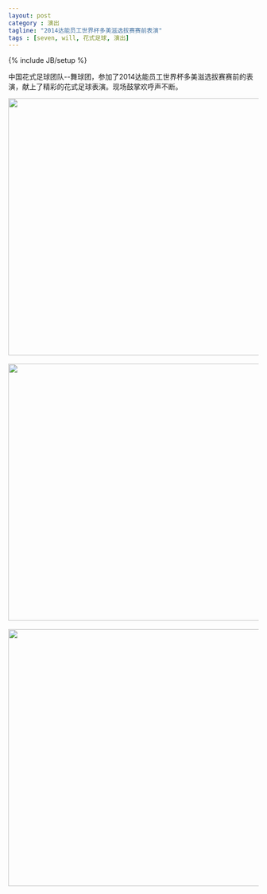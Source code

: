 ```yaml
---
layout: post
category : 演出
tagline: "2014达能员工世界杯多美滋选拔赛赛前表演"
tags : [seven, will, 花式足球, 演出]
---
```

{% include JB/setup %}

中国花式足球团队--舞球团，参加了2014达能员工世界杯多美滋选拔赛赛前的表演，献上了精彩的花式足球表演。现场鼓掌欢呼声不断。
<div><img src="http://s13.sinaimg.cn/mw690/001T406egy6EQSsdHVa1c&amp;690" width="690" height="517" name="image_operate_30141386555519444" id="image_operate_89191394877947067"><br>
<br>
<img src="http://s4.sinaimg.cn/mw690/001T406egy6EQSwZYWv73&amp;690" width="690" height="517" name="image_operate_81431386555520023" id="image_operate_55001394877947447"><br>
<br>
<img src="http://s12.sinaimg.cn/mw690/001T406egy6EQSzxd479b&amp;690" width="690" height="517" name="image_operate_24171386555520652" id="image_operate_10151394877947957"><br>
<br></div>
